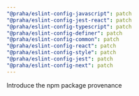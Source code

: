 ```yaml
---
"@praha/eslint-config-javascript": patch
"@praha/eslint-config-jest-react": patch
"@praha/eslint-config-typescript": patch
"@praha/eslint-config-definer": patch
"@praha/eslint-config-common": patch
"@praha/eslint-config-react": patch
"@praha/eslint-config-style": patch
"@praha/eslint-config-jest": patch
"@praha/eslint-config-next": patch
---
```


Introduce the npm package provenance
